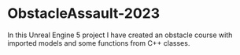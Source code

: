 # ObstacleAssault-2023
 In this Unreal Engine 5 project I have created an obstacle course with imported models and some functions from C++ classes.
